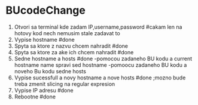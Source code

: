# BUcodeChange

1. Otvori sa terminal kde zadam IP,username,password            								#cakam len na hotovy kod nech nemusim stale zadavat to
2. Vypise hostname																				#done
3. Spyta sa ktore z nazvu chcem nahradit														#done
4. Spyta sa ktore za ake ich chcem nahradit														#done
5. Sedne hostname a hosts																		#done
	-pomocou zadaneho BU kodu a current hostname name spravi sed hostname
	-pomoocu zadaneho BU kodu a noveho Bu kodu sedne hosts
6. Vypise sucessfull a novy hostname a nove hosts 												#done ;mozno bude treba zmenit slicing na regular expresion
7. Vypise IP adresu																				#done
8. Rebootne																						#done